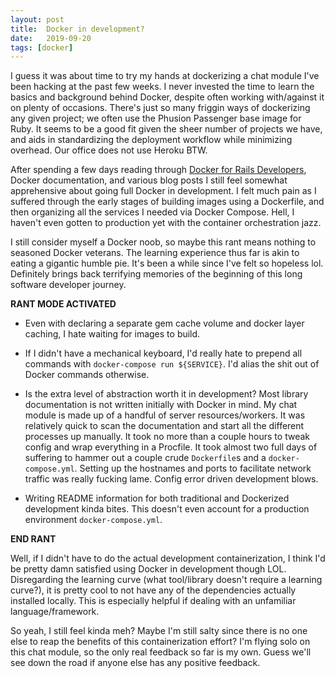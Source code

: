```yaml
---
layout: post
title:  Docker in development?
date:   2019-09-20
tags: [docker]
---
```

I guess it was about time to try my hands at dockerizing a chat module
I've been hacking at the past few weeks. I never invested the time to
learn the basics and background behind Docker, despite often working
with/against it on plenty of occasions. There's just so many friggin
ways of dockerizing any given project; we often use the Phusion
Passenger base image for Ruby. It seems to be a good fit given the
sheer number of projects we have, and aids in standardizing the
deployment workflow while minimizing overhead. Our office does not use
Heroku BTW.

After spending a few days reading through [Docker for Rails
Developers](https://pragprog.com/book/ridocker/docker-for-rails-developers),
Docker documentation, and various blog posts I still feel somewhat
apprehensive about going full Docker in development. I felt much pain
as I suffered through the early stages of building images using a
Dockerfile, and then organizing all the services I needed via Docker
Compose. Hell, I haven't even gotten to production yet with the container
orchestration jazz.

I still consider myself a Docker noob, so maybe this rant means nothing
to seasoned Docker veterans. The learning experience thus far is akin to
eating a gigantic humble pie. It's been a while since I've felt so
hopeless lol. Definitely brings back terrifying memories of the
beginning of this long software developer journey.

**RANT MODE ACTIVATED**

* Even with declaring a separate gem cache volume and docker layer caching,
I hate waiting for images to build.

* If I didn't have a mechanical keyboard, I'd really hate to prepend all
commands with `docker-compose run ${SERVICE}`. I'd alias the shit out of
Docker commands otherwise.

* Is the extra level of abstraction worth it in development? Most
library documentation is not written initially with Docker in mind. My
chat module is made up of a handful of server resources/workers. It was
relatively quick to scan the documentation and start all the different
processes up manually. It took no more than a couple hours to tweak
config and wrap everything in a Procfile. It took almost two full days
of suffering to hammer out a couple crude `Dockerfile`s and a `docker-compose.yml`.
Setting up the hostnames and ports to facilitate network traffic was
really fucking lame. Config error driven development blows.

* Writing README information for both traditional and Dockerized
development kinda bites. This doesn't even account for a production
environment `docker-compose.yml`.

**END RANT**

Well, if I didn't have to do the actual development containerization, I
think I'd be pretty damn satisfied using Docker in development though
LOL. Disregarding the learning curve (what tool/library doesn't require
a learning curve?), it is pretty cool to not have any of the
dependencies actually installed locally. This is especially helpful if
dealing with an unfamiliar language/framework.

So yeah, I still feel kinda meh? Maybe I'm still salty since there is no
one else to reap the benefits of this containerization effort? I'm
flying solo on this chat module, so the only real feedback so far is my
own. Guess we'll see down the road if anyone else has any positive
feedback.
